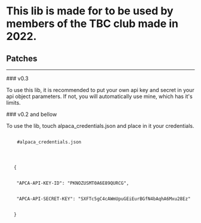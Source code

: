 # This lib is made for to be used by members of the TBC club made in 2022.

## Patches
<hr>
### v0.3
<p>To use this lib, it is recommended to put your own api key and secret in your api object parameters. If not, you will automatically use mine, which has it's limits.</p>
### v0.2 and bellow
<p>To use the lib, touch alpaca_credentials.json and place in it your credentials.</p>
<code>
    #alpaca_credentials.json
    <ul style="list-style: none;"> 
        <li>{</li>
            <li>&emsp;"APCA-API-KEY-ID": "PKNOZUSMT0A6E89QURCG",</li>
            <li>&emsp;"APCA-API-SECRET-KEY": "SXFTc5gC4cAWmUpuGEiEurBGfN4bAqhA6Mxu28Ez"</li>
        <li>}</li>
    </ul>
</code>

